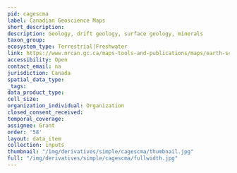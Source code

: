 ```yaml
---
pid: cagescma
label: Canadian Geoscience Maps
short_description: 
description: Geology, drift geology, surface geology, minerals
taxon_group: 
ecosystem_type: Terrestrial|Freshwater
link: https://www.nrcan.gc.ca/maps-tools-and-publications/maps/earth-sciences-maps/10789
accessibility: Open
contact_email: na
jurisdiction: Canada
spatial_data_type: 
_tags: 
data_product_type: 
cell_size: 
organization_individual: Organization
closed_consent_received: 
temporal_coverage: 
assignee: Grant
order: '58'
layout: data_item
collection: inputs
thumbnail: "/img/derivatives/simple/cagescma/thumbnail.jpg"
full: "/img/derivatives/simple/cagescma/fullwidth.jpg"
---
```

